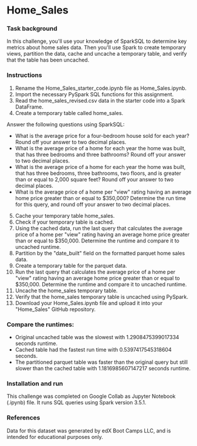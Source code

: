 # Home_Sales
### Task background
In this challenge, you'll use your knowledge of SparkSQL to determine key metrics about home sales data. Then you'll use Spark to create temporary views, partition the data, cache and uncache a temporary table, and verify that the table has been uncached.

### Instructions
1. Rename the Home_Sales_starter_code.ipynb file as Home_Sales.ipynb.
2. Import the necessary PySpark SQL functions for this assignment.
3. Read the home_sales_revised.csv data in the starter code into a Spark DataFrame.
4. Create a temporary table called home_sales.

Answer the following questions using SparkSQL:

* What is the average price for a four-bedroom house sold for each year? Round off your answer to two decimal places.
* What is the average price of a home for each year the home was built, that has three bedrooms and three bathrooms? Round off your answer to two decimal places.
* What is the average price of a home for each year the home was built, that has three bedrooms, three bathrooms, two floors, and is greater than or equal to 2,000 square feet? Round off your answer to two decimal places.
* What is the average price of a home per "view" rating having an average home price greater than or equal to $350,000? Determine the run time for this query, and round off your answer to two decimal places.

5. Cache your temporary table home_sales.
6. Check if your temporary table is cached.
7. Using the cached data, run the last query that calculates the average price of a home per "view" rating having an average home price greater than or equal to $350,000. Determine the runtime and compare it to uncached runtime.
8. Partition by the "date_built" field on the formatted parquet home sales data.
9. Create a temporary table for the parquet data.
10. Run the last query that calculates the average price of a home per "view" rating having an average home price greater than or equal to $350,000. Determine the runtime and compare it to uncached runtime.
11. Uncache the home_sales temporary table.
12. Verify that the home_sales temporary table is uncached using PySpark.
13. Download your Home_Sales.ipynb file and upload it into your "Home_Sales" GitHub repository.

### Compare the runtimes:
* Original uncached table was the slowest with 1.2908475399017334 seconds runtime.
* Cached table had the fastest run time with 0.5397417545318604 seconds.
* The partitioned parquet table was faster than the original query but still slower than the cached table with 1.1816985607147217 seconds runtime.

 ### Installation and run
 This challenge was completed on Google Collab as Jupyter Notebook (.ipynb) file. It runs SQL queries using Spark version 3.5.1.

 ### References
 Data for this dataset was generated by edX Boot Camps LLC, and is intended for educational purposes only.
 
